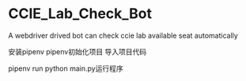 # CCIE_Lab_Check_Bot
A webdriver drived bot can check ccie lab available seat automatically

安装pipenv
pipenv初始化项目
导入项目代码

pipenv run python main.py运行程序
